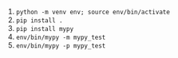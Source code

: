 1. `python -m venv env; source env/bin/activate`
2. `pip install .`
3. `pip install mypy`
4. `env/bin/mypy -m mypy_test`
5. `env/bin/mypy -p mypy_test`
